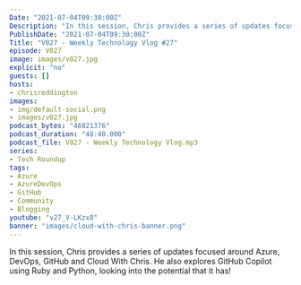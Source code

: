 ```yaml
---
Date: "2021-07-04T09:30:00Z"
Description: "In this session, Chris provides a series of updates focused around Azure, DevOps, GitHub and Cloud With Chris. He also explores GitHub Copilot using Ruby and Python, looking into the potential that it has!"
PublishDate: "2021-07-04T09:30:00Z"
Title: "V027 - Weekly Technology Vlog #27"
episode: V027
image: images/v027.jpg
explicit: "no"
guests: []
hosts:
- chrisreddington
images:
- img/default-social.png
- images/v027.jpg
podcast_bytes: "46821376"
podcast_duration: "48:40.000"
podcast_file: V027 - Weekly Technology Vlog.mp3
series:
- Tech Roundup
tags:
- Azure
- AzureDevOps
- GitHub
- Community
- Blogging
youtube: "v27_V-LKzx8"
banner: "images/cloud-with-chris-banner.png"
---
```

In this session, Chris provides a series of updates focused around Azure, DevOps, GitHub and Cloud With Chris. He also explores GitHub Copilot using Ruby and Python, looking into the potential that it has!
